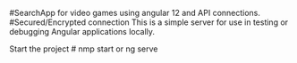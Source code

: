 #SearchApp for video games using angular 12 and API connections.
#Secured/Encrypted connection
This is a simple server for use in testing or debugging Angular applications locally.

Start the project # nmp start or ng serve
